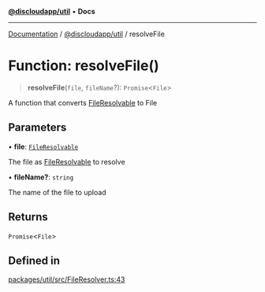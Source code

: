 [**@discloudapp/util**](../README.md) • **Docs**

***

[Documentation](../../../packages.md) / [@discloudapp/util](../README.md) / resolveFile

# Function: resolveFile()

> **resolveFile**(`file`, `fileName`?): `Promise`\<`File`\>

A function that converts [FileResolvable](../type-aliases/FileResolvable.md) to File

## Parameters

• **file**: [`FileResolvable`](../type-aliases/FileResolvable.md)

The file as [FileResolvable](../type-aliases/FileResolvable.md) to resolve

• **fileName?**: `string`

The name of the file to upload

## Returns

`Promise`\<`File`\>

## Defined in

[packages/util/src/FileResolver.ts:43](https://github.com/discloud/discloud.app/blob/e957c12968777c01a56e127121040f7eaaf9b803/packages/util/src/FileResolver.ts#L43)
